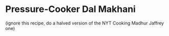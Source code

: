 # Pressure-Cooker Dal Makhani

(ignore this recipe, do a halved version of the NYT Cooking Madhur Jaffrey one)
